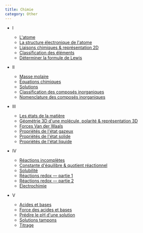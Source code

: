 ```yaml
---
title: Chimie
category: Other
---
```


* I
  * [L'atome](1-atom.md)
  * [La structure électronique de l'atome](2-electricity.md)
  * [Liaisons chimiques & représentation 2D](3-bond.md)
  * [Classification des éléments](class-element.md)
  * [Déterminer la formule de Lewis](lewis.md)

* II
  * [Masse molaire](4-mole.md)
  * [Équations chimiques](5-stoechiometry.md)
  * [Solutions](6-solution.md)
  * [Classification des composés inorganiques](class-compound.md)
  * [Nomenclature des composés inorganiques](name-compound.md)

* III
  * [Les états de la matière](7-state.md)
  * [Géométrie 3D d'une molécule, polarité & représentation 3D](3d-geometry.md)
  * [Forces Van der Waals](8-forces.md)
  * [Propriétés de l'état gazeux](properties-gas.md)
  * [Propriétés de l'état solide](properties-solid.md)
  * [Propriétés de l'état liquide](properties-liquid.md)

* IV
  * [Réactions incomplètes](9-reactions-p.md)
  * [Constante d'équilibre & quotient réactionnel](10-equilibrium.md)
  * [Solubilité](11-precipitation.md)
  * [Réactions redox — partie 1](12-redox.md)
  * [Réactions redox — partie 2](12-redox-II.md)
  * [Électrochimie](13-electricity.md)

* V
  * [Acides et bases](14-acids.md)
  * [Force des acides et bases](14-acids-II.md)
  * [Prédire le pH d'une solution](ph-prediction.md)
  * [Solutions tampons](15-buffer.md)
  * [Titrage](16-titration.md)